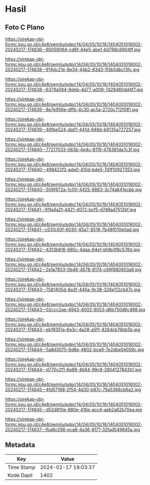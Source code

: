 # Hasil

## Foto C Plano

https://sirekap-obj-formc.kpu.go.id/c4e8/pemilu/pdpr/14/04/05/10/16/1404051016002-20240217-174836--65058094-cd6f-44e5-abe1-b0788c8904ff.jpg

https://sirekap-obj-formc.kpu.go.id/c4e8/pemilu/pdpr/14/04/05/10/16/1404051016002-20240217-174838--914dc21e-8e34-44b2-83d3-1f3b5dbcf3fc.jpg

https://sirekap-obj-formc.kpu.go.id/c4e8/pemilu/pdpr/14/04/05/10/16/1404051016002-20240217-174838--6379a584-9deb-4d77-a009-7d28460dd4f7.jpg

https://sirekap-obj-formc.kpu.go.id/c4e8/pemilu/pdpr/14/04/05/10/16/1404051016002-20240217-174839--8e7e956e-dffb-4c30-ac5a-2720c712f081.jpg

https://sirekap-obj-formc.kpu.go.id/c4e8/pemilu/pdpr/14/04/05/10/16/1404051016002-20240217-174839--46fbe524-da01-441d-949d-b9135a727257.jpg

https://sirekap-obj-formc.kpu.go.id/c4e8/pemilu/pdpr/14/04/05/10/16/1404051016002-20240217-174840--77217033-063b-4e4c-8119-478381da7c3f.jpg

https://sirekap-obj-formc.kpu.go.id/c4e8/pemilu/pdpr/14/04/05/10/16/1404051016002-20240217-174840--498422f2-ada0-410d-bde5-7d1f10927353.jpg

https://sirekap-obj-formc.kpu.go.id/c4e8/pemilu/pdpr/14/04/05/10/16/1404051016002-20240217-174840--509f672a-1c00-4425-8883-3c74a841ecbb.jpg

https://sirekap-obj-formc.kpu.go.id/c4e8/pemilu/pdpr/14/04/05/10/16/1404051016002-20240217-174841--91fa4a2f-4421-4072-bcf5-d7d9ad7512bf.jpg

https://sirekap-obj-formc.kpu.go.id/c4e8/pemilu/pdpr/14/04/05/10/16/1404051016002-20240217-174841--c031c93f-6030-45a7-8518-7b48f010e0ad.jpg

https://sirekap-obj-formc.kpu.go.id/c4e8/pemilu/pdpr/14/04/05/10/16/1404051016002-20240217-174842--4313b816-685c-4daa-84e1-bfdb3f8c578d.jpg

https://sirekap-obj-formc.kpu.go.id/c4e8/pemilu/pdpr/14/04/05/10/16/1404051016002-20240217-174842--2e1a7833-0b46-4578-8174-c99f880953a9.jpg

https://sirekap-obj-formc.kpu.go.id/c4e8/pemilu/pdpr/14/04/05/10/16/1404051016002-20240217-174843--7581405d-8a3f-446a-9c38-326e112cb47c.jpg

https://sirekap-obj-formc.kpu.go.id/c4e8/pemilu/pdpr/14/04/05/10/16/1404051016002-20240217-174843--02ccc2ae-4943-4002-8053-d6b750d6c498.jpg

https://sirekap-obj-formc.kpu.go.id/c4e8/pemilu/pdpr/14/04/05/10/16/1404051016002-20240217-174843--eb19351a-6a3c-4a28-a5f1-426dcb76bb5b.jpg

https://sirekap-obj-formc.kpu.go.id/c4e8/pemilu/pdpr/14/04/05/10/16/1404051016002-20240217-174844--5a8d3075-6d8e-4802-bce9-7e2dbe0e059c.jpg

https://sirekap-obj-formc.kpu.go.id/c4e8/pemilu/pdpr/14/04/05/10/16/1404051016002-20240217-174844--d770c2f1-6e89-4b84-99c8-2804127842b1.jpg

https://sirekap-obj-formc.kpu.go.id/c4e8/pemilu/pdpr/14/04/05/10/16/1404051016002-20240217-174845--4fd57168-2f54-4d30-b87c-79a5366cb6a2.jpg

https://sirekap-obj-formc.kpu.go.id/c4e8/pemilu/pdpr/14/04/05/10/16/1404051016002-20240217-174845--d52d810e-880e-416e-acc4-aeb2a62b70ea.jpg

https://sirekap-obj-formc.kpu.go.id/c4e8/pemilu/pdpr/14/04/05/10/16/1404051016002-20240217-174837--fba6c056-eca8-4a36-8171-32fad549845a.jpg


## Metadata

| Key        | Value               |
| ---------- | ------------------- |
| Time Stamp | 2024-02-17 18:03:37 |
| Kode Dapil | 1402                |



